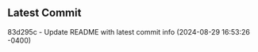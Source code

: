 
## Latest Commit
83d295c - Update README with latest commit info (2024-08-29 16:53:26 -0400) <Yunxi-Zhou>

